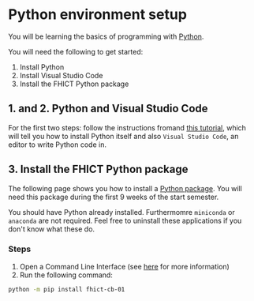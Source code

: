 # Python environment setup

You will be learning the basics of programming with
[Python](https://www.python.org/).

You will need the following to get started:

1. Install Python
2. Install Visual Studio Code
3. Install the FHICT Python package

## 1. and 2. Python and Visual Studio Code

For the first two steps: follow the instructions fromand
[this tutorial](https://code.visualstudio.com/docs/python/python-tutorial),
which will tell you how to install Python itself and also
`Visual Studio Code`, an editor to write Python code in.

## 3. Install the FHICT Python package

The following page shows you how to install a [Python package](https://realpython.com/python-modules-packages/).
You will need this package during the first 9 weeks of the start semester.

You should have Python already installed.
Furthermomre `miniconda` or `anaconda` are not required. Feel free to uninstall these applications if you don't know what these do.

### Steps

1. Open a Command Line Interface (see [here](../cli) for more information)
2. Run the following command:

```bash
python -m pip install fhict-cb-01
```

